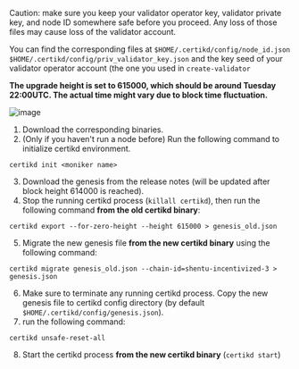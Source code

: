 Caution: make sure you keep your validator operator key, validator private key, and node ID somewhere safe before you proceed. Any loss of those files may cause loss of the validator account.

You can find the corresponding files at `$HOME/.certikd/config/node_id.json $HOME/.certikd/config/priv_validator_key.json` and the key seed of your validator operator account (the one you used in `create-validator`

<b> The upgrade height is set to 615000, which should be around Tuesday 22:00UTC. The actual time might vary due to block time fluctuation.</b>


![image](https://user-images.githubusercontent.com/52583590/91777687-8d96b800-ebbe-11ea-9024-b3579a6a5045.png)

 1. Download the corresponding binaries.
 2. (Only if you haven't run a node before) Run the following command to initialize certikd environment.
```
certikd init <moniker name>
``` 
 3. Download the genesis from the release notes (will be updated after block height 614000 is reached).
 4. Stop the running certikd process (`killall certikd`), then run the following command <b>from the old certikd binary</b>:
```
certikd export --for-zero-height --height 615000 > genesis_old.json
```
 5. Migrate the new genesis file <b>from the new certikd binary</b> using the following command:
```
certikd migrate genesis_old.json --chain-id=shentu-incentivized-3 > genesis.json
```
 6. Make sure to terminate any running certikd process. Copy the new genesis file to certikd config directory (by default `$HOME/.certikd/config/genesis.json`).
 7. run the following command:
```
certikd unsafe-reset-all
```
 8. Start the certikd process <b>from the new certikd binary</b> (`certikd start`)
